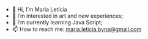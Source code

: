 - 👋 Hi, I’m Maria Letícia
- 👀 I’m interested in art and new experiences;
- 🌱 I’m currently learning Java Script;
- 📫 How to reach me: maria.leticia.byna@gmail.com

<!---
marileticiab/marileticiab is a ✨ special ✨ repository because its `README.md` (this file) appears on your GitHub profile.
You can click the Preview link to take a look at your changes.
--->

